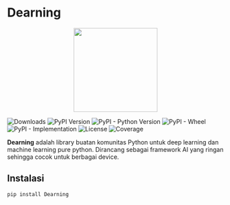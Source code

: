 # Dearning

<p align="center">
  <img src="https://raw.githubusercontent.com/maker-games/Logo-Dearning/main/logo8_27_84623.png"
 width=195">
</p>

![Downloads](https://static.pepy.tech/personalized-badge/dearning?period=total&units=INTERNATIONAL_SYSTEM&left_color=BLUE&right_color=LIGHTGREY&left_text=downloads)
![PyPI Version](https://img.shields.io/pypi/v/dearning)
![PyPI - Python Version](https://img.shields.io/pypi/pyversions/dearning)
![PyPI - Wheel](https://img.shields.io/pypi/wheel/dearning)
![PyPI - Implementation](https://img.shields.io/pypi/implementation/dearning)
![License](https://img.shields.io/pypi/l/dearning)
![Coverage](https://codecov.io/gh/username/repo/branch/main/graph/badge.svg)

**Dearning** adalah library buatan komunitas Python untuk deep learning dan machine learning pure python. Dirancang sebagai framework AI yang ringan sehingga cocok untuk berbagai device.

## Instalasi

```bash
pip install Dearning
